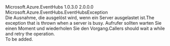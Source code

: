<Type Name="ServerBusyException" FullName="Microsoft.Azure.EventHubs.ServerBusyException">
  <TypeSignature Language="C#" Value="public sealed class ServerBusyException : Microsoft.Azure.EventHubs.EventHubsException" />
  <TypeSignature Language="ILAsm" Value=".class public auto ansi sealed beforefieldinit ServerBusyException extends Microsoft.Azure.EventHubs.EventHubsException" />
  <TypeSignature Language="DocId" Value="T:Microsoft.Azure.EventHubs.ServerBusyException" />
  <TypeSignature Language="VB.NET" Value="Public NotInheritable Class ServerBusyException&#xA;Inherits EventHubsException" />
  <TypeSignature Language="F#" Value="type ServerBusyException = class&#xA;    inherit EventHubsException" />
  <AssemblyInfo>
    <AssemblyName>Microsoft.Azure.EventHubs</AssemblyName>
    <AssemblyVersion>1.0.3.0</AssemblyVersion>
    <AssemblyVersion>2.0.0.0</AssemblyVersion>
  </AssemblyInfo>
  <Base>
    <BaseTypeName>Microsoft.Azure.EventHubs.EventHubsException</BaseTypeName>
  </Base>
  <Interfaces />
  <Docs>
    <summary>
            <span data-ttu-id="f8faa-101">Die Ausnahme, die ausgelöst wird, wenn ein Server ausgelastet ist.</span><span class="sxs-lookup"><span data-stu-id="f8faa-101">The exception that is thrown when a server is busy.</span></span>  <span data-ttu-id="f8faa-102">Aufrufer sollten warten Sie einen Moment und wiederholen Sie den Vorgang.</span><span class="sxs-lookup"><span data-stu-id="f8faa-102">Callers should wait a while and retry the operation.</span></span>
            </summary>
    <remarks>To be added.</remarks>
  </Docs>
  <Members />
</Type>